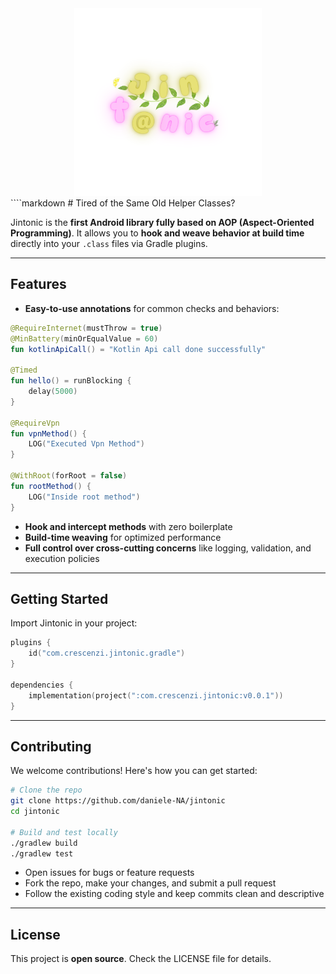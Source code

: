<div align="center">
    <img src="ASSETS/logo.svg" alt="Jintonic Logo" width="300" height="300" />
</div>
````markdown
# Tired of the Same Old Helper Classes?  

Jintonic is the **first Android library fully based on AOP (Aspect-Oriented Programming)**. It allows you to **hook and weave behavior at build time** directly into your `.class` files via Gradle plugins.  



---

## Features

- **Easy-to-use annotations** for common checks and behaviors:
```kotlin
@RequireInternet(mustThrow = true)
@MinBattery(minOrEqualValue = 60)
fun kotlinApiCall() = "Kotlin Api call done successfully"

@Timed
fun hello() = runBlocking {
    delay(5000)
}

@RequireVpn
fun vpnMethod() {
    LOG("Executed Vpn Method")
}

@WithRoot(forRoot = false)
fun rootMethod() {
    LOG("Inside root method")
}
````

* **Hook and intercept methods** with zero boilerplate
* **Build-time weaving** for optimized performance
* **Full control over cross-cutting concerns** like logging, validation, and execution policies

---

## Getting Started

Import Jintonic in your project:

```kotlin
plugins {
    id("com.crescenzi.jintonic.gradle")
}

dependencies {
    implementation(project(":com.crescenzi.jintonic:v0.0.1"))
}
```

---

## Contributing

We welcome contributions! Here's how you can get started:

```bash
# Clone the repo
git clone https://github.com/daniele-NA/jintonic
cd jintonic

# Build and test locally
./gradlew build
./gradlew test
```

* Open issues for bugs or feature requests
* Fork the repo, make your changes, and submit a pull request
* Follow the existing coding style and keep commits clean and descriptive

---

## License

This project is **open source**. Check the LICENSE file for details.

```
